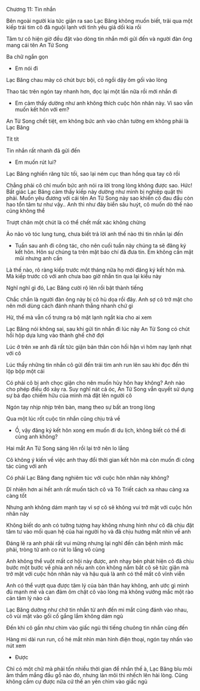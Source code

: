 




Chương 11: Tin nhắn

Bên ngoài người kia tức giận ra sao Lạc Băng không muốn biết, trãi qua một kiếp trái tim cô đã nguội lạnh với tình yêu giả dối kia rồi

Tâm tư cô hiện giờ đều đặt vào dòng tin nhắn mới gửi đến và người đàn ông mang cái tên An Tử Song

Ba chữ ngắn gọn

- Em nói đi

Lạc Băng chau mày có chút bực bội, cô ngồi dậy ôm gối vào lòng

Thao tác trên ngón tay nhanh hơn, đọc lại một lần nữa rồi mới nhắn đi

- Em cảm thấy dường như anh không thích cuộc hôn nhân này. Vì sao vẫn muốn kết hôn với em?


An Tử Song chết tiệt, em không bức anh vào chân tường em không phải là Lạc Băng

Tít tít


Tin nhắn rất nhanh đã gửi đến

- Em muốn rút lui?

Lạc Băng nghiến răng tức tối, sao lại ném cục than hồng qua tay cô rồi

Chẳng phải cô chỉ muốn bức anh nói ra lời trong lòng không được sao. Hức! Bất giác Lạc Băng cảm thấy kiếp này dường như mình bị nghiệp quật thì phải. Muốn yêu đương với cái tên An Tử Song này sao khiến cô đau đầu còn hao tổn tâm tư như vậy.. Anh thì như đáy biển sâu huýt, cô muốn dò thế nào cũng không thể

Trượt chân một chút là có thể chết mất xác không chừng

Ảo não vò tóc lung tung, chưa biết trả lời anh thế nào thì tin nhắn lại đến

- Tuần sau anh đi công tác, cho nên cuối tuần này chúng ta sẽ đăng ký kết hôn. Hôn sự chúng ta trên mặt báo chí đã đưa tin. Em không cần mặt mũi nhưng anh cần

Là thế nào, rõ ràng kiếp trước một tháng nữa họ mới đăng ký kết hôn mà. Mà kiếp trước cô với anh chưa bao giờ nhắn tin qua lại kiểu này

Nghĩ nghĩ gì đó, Lạc Băng cười rộ lên rồi bật thành tiếng

Chắc chắn là người đàn ông này bị cô hù dọa rồi đây. Anh sợ cô trở mặt cho nên mới dùng cách đánh nhanh thắng nhanh chứ gì

Hừ, thế mà vẫn cố trưng ra bộ mặt lạnh ngắt kia cho ai xem

Lạc Băng nói không sai, sau khi gửi tin nhắn đi lúc này An Tử Song có chút hồi hộp dựa lưng vào thành ghế chờ đợi

Lúc ở trên xe anh đã rất tức giận bản thân còn hối hận vì hôm nay lạnh nhạt với cô


Lúc thấy những tin nhắn cô gửi đến trái tim anh run lên sau khi đọc đến thì lộp bộp một cái

Có phải cô bị anh chọc giận cho nên muốn hủy hôn hay không? Anh nào cho phép điều đó xảy ra. Suy nghĩ nát cả óc, An Tử Song vẫn quyết sử dụng sự bá đạo chiếm hữu của mình mà đặt lên người cô

Ngón tay nhịp nhịp trên bàn, mang theo sự bất an trong lòng

Qua một lúc rốt cuộc tin nhắn cũng chịu trả về

- Ồ, vậy đăng ký kết hôn xong em muốn đi du lịch, không biết có thể đi cùng anh không?

Hai mắt An Tử Song sáng lên rồi lại trở nên lo lắng

Cô không ý kiến về việc anh thay đổi thời gian kết hôn mà còn muốn đi công tác cùng với anh

Có phải Lạc Băng đang nghiêm túc với cuộc hôn nhân này không?

Dĩ nhiên hơn ai hết anh rất muốn tách cô và Tô Triết cách xa nhau càng xa càng tốt

Nhưng anh không dám mạnh tay vì sợ cô sẽ không vui trở mặt với cuộc hôn nhân này

Không biết do anh có tưởng tượng hay không nhưng hình như cô đã chịu đặt tâm tư vào mối quan hệ của hai người họ và đã chịu hướng mắt nhìn về anh

Đáng lẽ ra anh phải rất vui mừng nhưng lại nghĩ đến căn bệnh mình mắc phải, tròng tử anh co rút lo lắng vô cùng

Anh không thể vuột mất cơ hội này được, anh nhạy bén phát hiện cô đã chịu bước một bước về phía anh nếu anh còn không nắm bắt cô sẽ tức giận mà trở mặt với cuộc hôn nhân này và hậu quả là anh có thể mất cô vĩnh viễn

Anh có thể vượt qua được tâm lý của bản thân hay không, anh ước gì mình đủ mạnh mẽ và can đảm ôm chặt cô vào lòng mà không vướng mắc một rào cản tâm lý nào cả

Lạc Băng dường như chờ tin nhắn từ anh đến mi mắt cũng đánh vào nhau, cô vùi mặt vào gối cố gắng lắm không dám ngủ

Đến khi cô gần như chìm vào giấc ngủ thì tiếng chuông tin nhắn cũng đến

Hàng mi dài run run, cố hé mắt nhìn màn hình điện thoại, ngón tay nhấn vào nút xem

- Được

Chỉ có một chữ mà phải tốn nhiều thời gian để nhắn thế à, Lạc Băng bĩu môi âm thầm mắng đầu gỗ nào đó, nhưng làn môi thì nhếch lên hài lòng. Cũng không cầm cự được nữa cứ thế an yên chìm vào giấc ngủ




